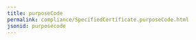 ```yaml
---
title: purposeCode
permalink: compliance/SpecifiedCertificate.purposeCode.html
jsonid: purposecode
---
```

